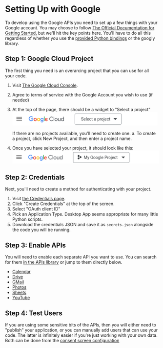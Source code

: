# Setting Up with Google

To develop using the Google APIs you need to set up a few things with your Google account.
You may choose to follow
[The Official Documentation for Getting Started](https://developers.google.com/workspace/guides/get-started),
but we'll hit the key points here. You'll have to do all this regardless of whether you use the [provided Python bindings](https://developers.google.com/sheets/api/quickstart/python) or the googly library.

## Step 1: Google Cloud Project

The first thing you need is an overarcing project that you can use for all your code.

  1. Visit [The Google Cloud Console](https://console.cloud.google.com/).
  1. Agree to terms of service with the Google Account you wish to use (if needed)
  1. At the top of the page, there should be a widget to "Select a project"
     ![Select a project widget](_static/SelectAProject.png)

     If there are no projects available, you'll need to create one.
     a. To create a project, click New Project, and then enter a project name.
  1. Once you have selected your project, it should look like this:
     ![Selected project widget](_static/SelectedProject.png)

## Step 2: Credentials

Next, you'll need to create a method for authenticating with your project.

  1. Visit [the Credentials page](https://console.cloud.google.com/apis/credentials).
  1. Click "Create Credentials" at the top of the screen.
  1. Select "OAuth client ID"
  1. Pick an Application Type. Desktop App seems appropriate for many little Python scripts.
  1. Download the credentials JSON and save it as `secrets.json` alongside the code you will be running.

## Step 3: Enable APIs

You will need to enable each separate API you want to use. You can search for them [in the APIs library](https://console.cloud.google.com/apis/library) or jump to them directly below.
  * [Calendar](https://console.cloud.google.com/apis/library/calendar-json.googleapis.com)
  * [Drive](https://console.cloud.google.com/apis/library/drive.googleapis.com)
  * [GMail](https://console.cloud.google.com/apis/library/gmail.googleapis.com)
  * [Photos](https://console.cloud.google.com/apis/library/photoslibrary.googleapis.com)
  * [Sheets](https://console.cloud.google.com/apis/library/sheets.googleapis.com)
  * [YouTube](https://console.cloud.google.com/apis/library/youtube.googleapis.com)

## Step 4: Test Users

If you are using some sensitive bits of the APIs, then you will either need to "publish" your application, or you can manually add users that can use your code. The latter is infinitely easier if you're just working with your own data. Both can be done from the [consent screen configuration](https://console.cloud.google.com/apis/credentials/consent)
